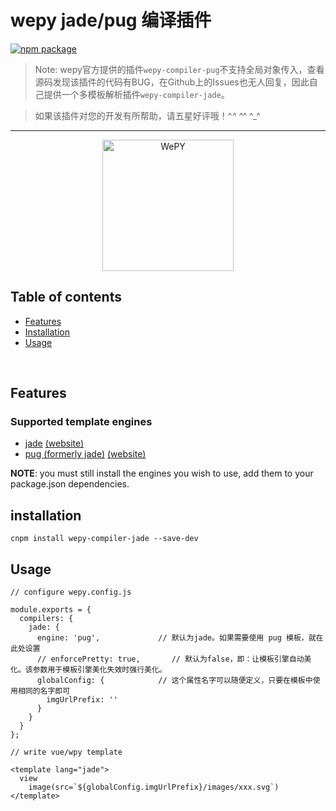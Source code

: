# wepy jade/pug 编译插件

[![npm package](https://nodei.co/npm/wepy-compiler-jade.png?downloads=true&downloadRank=true&stars=true)](https://www.npmjs.com/package/wepy-compiler-jade)

> Note: wepy官方提供的插件`wepy-compiler-pug`不支持全局对象传入，查看源码发现该插件的代码有BUG，在Github上的Issues也无人回复，因此自己提供一个多模板解析插件`wepy-compiler-jade`。

> 如果该插件对您的开发有所帮助，请五星好评哦！^_^ ^_^ ^_^

---

<p align="center">
  <a href="https://tencent.github.io/wepy/">
    <img alt="WePY" src="http://sem.g3img.com/g3img/zhongshihudong/c2_20170623114249_41503.png" width="210"/>
  </a>
</p>

## Table of contents

  - [Features](#features)
  - [Installation](#installation)
  - [Usage](#usage)

<br/>

## Features

### Supported template engines

  - [jade](https://github.com/visionmedia/jade) [(website)](http://jade-lang.com/)
  - [pug (formerly jade)](https://github.com/pugjs/pug) [(website)](https://pugjs.org)

__NOTE__: you must still install the engines you wish to use, add them to your package.json dependencies.

## installation

```
cnpm install wepy-compiler-jade --save-dev
```


## Usage

```
// configure wepy.config.js

module.exports = {
  compilers: {
    jade: {
      engine: 'pug',             // 默认为jade。如果需要使用 pug 模板，就在此处设置
      // enforcePretty: true,       // 默认为false，即：让模板引擎自动美化。该参数用于模板引擎美化失效时强行美化。
      globalConfig: {            // 这个属性名字可以随便定义，只要在模板中使用相同的名字即可
        imgUrlPrefix: ''
      }
    }
  }
};

// write vue/wpy template

<template lang="jade">
  view
    image(src=`${globalConfig.imgUrlPrefix}/images/xxx.svg`)
</template>    

```
